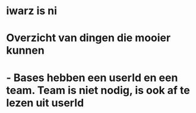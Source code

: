 # iwarz is ni
# Overzicht van dingen die mooier kunnen
# - Bases hebben een userId en een team. Team is niet nodig, is ook af te lezen uit userId
